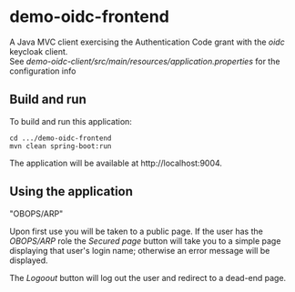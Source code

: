 # demo-oidc-frontend

A Java MVC client exercising the Authentication Code grant with the _oidc_ keycloak client.  
See _demo-oidc-client/src/main/resources/application.properties_ for the configuration info

## Build and run

To build and run this application:

```
cd .../demo-oidc-frontend
mvn clean spring-boot:run
```

The application will be available at http://localhost:9004.

## Using the application

"OBOPS/ARP"

Upon first use you will be taken to a public page. If the user has the _OBOPS/ARP_ role the _Secured page_ button will take you to a simple page displaying that user's login name; otherwise an error message will be displayed.

The _Logoout_ button will log out the user and redirect to a dead-end page.